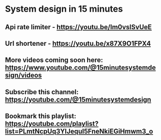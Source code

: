 # System design in 15 minutes 

## Api rate limiter - https://youtu.be/lm0vslSvUeE
## Url shortener - https://youtu.be/x87X9O1FPX4

## More videos coming soon here: https://www.youtube.com/@15minutesystemdesign/videos
## Subscribe this channel: https://youtube.com/@15minutesystemdesign
## Bookmark this playlist: https://youtube.com/playlist?list=PLmtNcpUq3YIJequI5FneNkiEGiHmwm3_o
